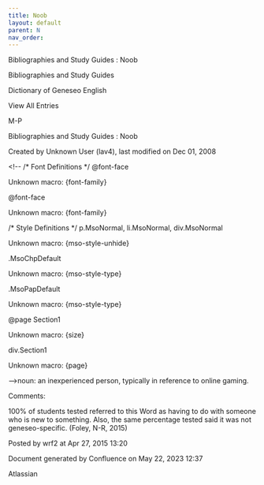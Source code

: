 ```yaml
---
title: Noob
layout: default
parent: N
nav_order:
---
```


Bibliographies and Study Guides : Noob

Bibliographies and Study Guides

Dictionary of Geneseo English

View All Entries

M-P

Bibliographies and Study Guides : Noob

Created by  Unknown User (lav4), last modified on Dec 01, 2008

&lt;!--  /* Font Definitions */  @font-face 	

Unknown macro: {font-family} 

@font-face 	

Unknown macro: {font-family} 

/* Style Definitions */  p.MsoNormal, li.MsoNormal, div.MsoNormal 	

Unknown macro: {mso-style-unhide} 

.MsoChpDefault 	

Unknown macro: {mso-style-type} 

.MsoPapDefault 	

Unknown macro: {mso-style-type} 

@page Section1 	

Unknown macro: {size} 

div.Section1 	

Unknown macro: {page} 

--&gt;noun: an inexperienced person, typically in reference to online gaming. 

Comments:

100% of students tested referred to this Word as having to do with someone who is new to something. Also, the same percentage tested said it was not geneseo-specific. (Foley, N-R, 2015)

Posted by wrf2 at Apr 27, 2015 13:20

Document generated by Confluence on May 22, 2023 12:37

Atlassian
